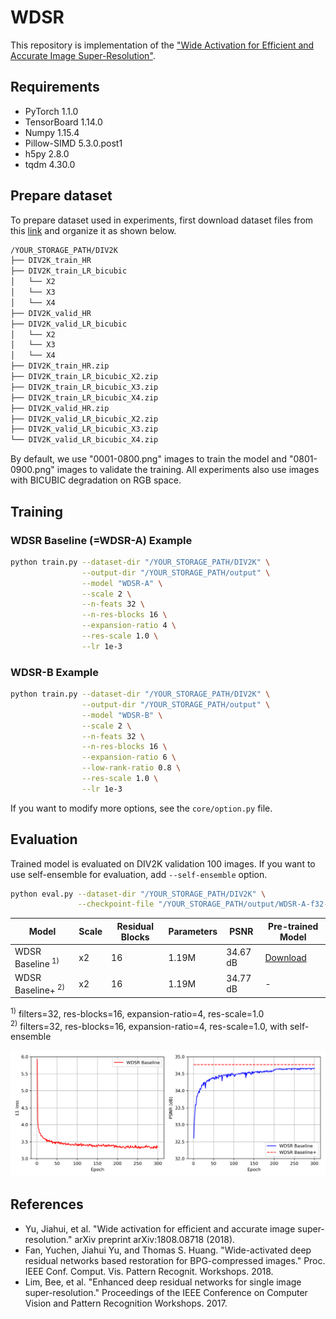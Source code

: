 # WDSR

This repository is implementation of the ["Wide Activation for Efficient and Accurate Image Super-Resolution"](https://arxiv.org/abs/1808.08718).

## Requirements

- PyTorch 1.1.0
- TensorBoard 1.14.0
- Numpy 1.15.4
- Pillow-SIMD 5.3.0.post1
- h5py 2.8.0
- tqdm 4.30.0

## Prepare dataset

To prepare dataset used in experiments, first download dataset files from this [link](https://data.vision.ee.ethz.ch/cvl/DIV2K) and organize it as shown below.

```bash
/YOUR_STORAGE_PATH/DIV2K
├── DIV2K_train_HR
├── DIV2K_train_LR_bicubic
│   └── X2
│   └── X3
│   └── X4
├── DIV2K_valid_HR
├── DIV2K_valid_LR_bicubic
│   └── X2
│   └── X3
│   └── X4
├── DIV2K_train_HR.zip
├── DIV2K_train_LR_bicubic_X2.zip
├── DIV2K_train_LR_bicubic_X3.zip
├── DIV2K_train_LR_bicubic_X4.zip
├── DIV2K_valid_HR.zip
├── DIV2K_valid_LR_bicubic_X2.zip
├── DIV2K_valid_LR_bicubic_X3.zip
└── DIV2K_valid_LR_bicubic_X4.zip
```

By default, we use "0001-0800.png" images to train the model and "0801-0900.png" images to validate the training.
All experiments also use images with BICUBIC degradation on RGB space.

## Training

### WDSR Baseline (=WDSR-A) Example

```bash
python train.py --dataset-dir "/YOUR_STORAGE_PATH/DIV2K" \
                --output-dir "/YOUR_STORAGE_PATH/output" \
                --model "WDSR-A" \
                --scale 2 \
                --n-feats 32 \
                --n-res-blocks 16 \
                --expansion-ratio 4 \
                --res-scale 1.0 \
                --lr 1e-3
```

### WDSR-B Example

```bash
python train.py --dataset-dir "/YOUR_STORAGE_PATH/DIV2K" \
                --output-dir "/YOUR_STORAGE_PATH/output" \
                --model "WDSR-B" \
                --scale 2 \
                --n-feats 32 \
                --n-res-blocks 16 \
                --expansion-ratio 6 \
                --low-rank-ratio 0.8 \
                --res-scale 1.0 \
                --lr 1e-3
```

If you want to modify more options, see the `core/option.py` file.

## Evaluation

Trained model is evaluated on DIV2K validation 100 images. If you want to use self-ensemble for evaluation, add `--self-ensemble` option.

```bash
python eval.py --dataset-dir "/YOUR_STORAGE_PATH/DIV2K" \
               --checkpoint-file "/YOUR_STORAGE_PATH/output/WDSR-A-f32-b16-r4-x2-best.pth.tar"
```

| Model | Scale | Residual Blocks | Parameters | PSNR | Pre-trained Model |
|-------|-------|-----------------|------------|------|-------------------|
| WDSR Baseline<sup> 1)</sup> | x2 | 16 | 1.19M | 34.67 dB | [Download](https://www.dropbox.com/s/nuiasqjw8kx241v/WDSR-A-f32-b16-r4-x2-best.pth.tar?dl=0) |
| WDSR Baseline+<sup> 2)</sup> | x2 | 16 | 1.19M | 34.77 dB | - |

<sup>1)</sup> filters=32, res-blocks=16, expansion-ratio=4, res-scale=1.0<br />
<sup>2)</sup> filters=32, res-blocks=16, expansion-ratio=4, res-scale=1.0, with self-ensemble<br />

<center><img src="./images/fig.png" /></center>

## References

- Yu, Jiahui, et al. "Wide activation for efficient and accurate image super-resolution." arXiv preprint arXiv:1808.08718 (2018).
- Fan, Yuchen, Jiahui Yu, and Thomas S. Huang. "Wide-activated deep residual networks based restoration for BPG-compressed images." Proc. IEEE Conf. Comput. Vis. Pattern Recognit. Workshops. 2018.
- Lim, Bee, et al. "Enhanced deep residual networks for single image super-resolution." Proceedings of the IEEE Conference on Computer Vision and Pattern Recognition Workshops. 2017.

